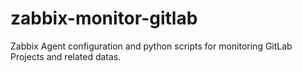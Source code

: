 # zabbix-monitor-gitlab
Zabbix Agent configuration and python scripts for monitoring GitLab Projects and related datas.
